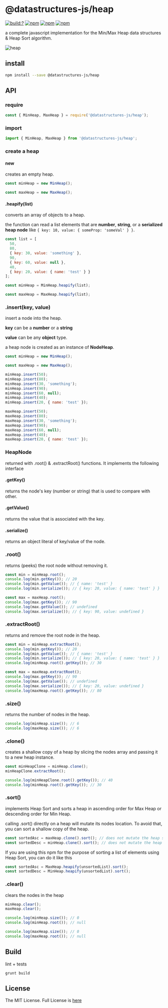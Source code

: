 # @datastructures-js/heap
[![build:?](https://travis-ci.org/datastructures-js/heap.svg?branch=master)](https://travis-ci.org/datastructures-js/heap) 
[![npm](https://img.shields.io/npm/v/@datastructures-js/heap.svg)](https://www.npmjs.com/package/@datastructures-js/heap)
[![npm](https://img.shields.io/npm/dm/@datastructures-js/heap.svg)](https://www.npmjs.com/package/@datastructures-js/heap) [![npm](https://img.shields.io/badge/node-%3E=%206.0-blue.svg)](https://www.npmjs.com/package/@datastructures-js/heap)

a complete javascript implementation for the Min/Max Heap data structures & Heap Sort algorithm.

![heap](https://user-images.githubusercontent.com/6517308/70871547-bd852900-1f65-11ea-909f-86f4d090f152.jpg)

## install
```sh
npm install --save @datastructures-js/heap
```

## API

### require
```js
const { MinHeap, MaxHeap } = require('@datastructures-js/heap');
```

### import
```js
import { MinHeap, MaxHeap } from '@datastructures-js/heap';
```

### create a heap

#### new
creates an empty heap.

```js
const minHeap = new MinHeap();

const maxHeap = new MaxHeap();
```

#### .heapify(list)
converts an array of objects to a heap.

the function can read a list elements that are **number**, **string**, or a **serialized heap node** like `{ key: 10, value: { someProp: 'someVal' } }`.

```js
const list = [
  50,
  80,
  { key: 30, value: 'something' },
  90,
  { key: 60, value: null },
  40,
  { key: 20, value: { name: 'test' } }
];

const minHeap = MinHeap.heapify(list);

const maxHeap = MaxHeap.heapify(list);
```

### .insert(key, value)
insert a node into the heap.

**key** can be a **number** or a **string**

**value** can be any **object** type.

a heap node is created as an instance of **NodeHeap**.

```js
const minHeap = new MinHeap();

const maxHeap = new MaxHeap();

minHeap.insert(50);
minHeap.insert(80);
minHeap.insert(30, 'something');
minHeap.insert(90);
minHeap.insert(60, null);
minHeap.insert(40);
minHeap.insert(20, { name: 'test' });

maxHeap.insert(50);
maxHeap.insert(80);
maxHeap.insert(30, 'something');
maxHeap.insert(90);
maxHeap.insert(60, null);
maxHeap.insert(40);
maxHeap.insert(20, { name: 'test' });
```

### HeapNode
returned with .root() & .extractRoot() functions. It implements the following interface

#### .getKey()
returns the node's key (number or string) that is used to compare with other.

#### .getValue()
returns the value that is associated with the key.

#### .serialize()
returns an object literal of key/value of the node.

### .root()
returns (peeks) the root node without removing it.

```js
const min = minHeap.root();
console.log(min.getKey()); // 20
console.log(min.getValue()); // { name: 'test' }
console.log(min.serialize()); // { key: 20, value: { name: 'test' } }

const max = maxHeap.root();
console.log(max.getKey()); // 90
console.log(max.getValue()); // undefined
console.log(max.serialize()); // { key: 90, value: undefined }
```

### .extractRoot()
returns and remove the root node in the heap.

```js
const min = minHeap.extractRoot();
console.log(min.getKey()); // 20
console.log(min.getValue()); // { name: 'test' }
console.log(min.serialize()); // { key: 20, value: { name: 'test' } }
console.log(minHeap.root().getKey()); // 30

const max = maxHeap.extractRoot();
console.log(max.getKey()); // 90
console.log(max.getValue()); // undefined
console.log(max.serialize()); // { key: 20, value: undefined }
console.log(maxHeap.root().getKey()); // 80
```

### .size()
returns the number of nodes in the heap.

```js
console.log(minHeap.size()); // 6
console.log(maxHeap.size()); // 6
```

### .clone()
creates a shallow copy of a heap by slicing the nodes array and passing it to a new heap instance. 

```js
const minHeapClone = minHeap.clone();
minHeapClone.extractRoot();

console.log(minHeapClone.root().getKey()); // 40
console.log(minHeap.root().getKey()); // 30
```

### .sort()
implements Heap Sort and sorts a heap in ascending order for Max Heap or descending order for Min Heap.

calling .sort() directly on a heap will mutate its nodes location. To avoid that, you can sort a shallow copy of the heap.

```js
const sortedAsc = maxHeap.clone().sort(); // does not mutate the heap structure
const sortedDesc = minHeap.clone().sort(); // does not mutate the heap structure
```

If you are using this npm for the purpose of sorting a list of elements using Heap Sort, you can do it like this

```js
const sortedAsc = MaxHeap.heapify(unsortedList).sort();
const sortedDesc = MinHeap.heapify(unsortedList).sort();
```

### .clear()
clears the nodes in the heap

```js
minHeap.clear();
maxHeap.clear();

console.log(minHeap.size()); // 0
console.log(minHeap.root()); // null

console.log(maxHeap.size()); // 0
console.log(maxHeap.root()); // null
```

## Build
lint + tests
```
grunt build
```

## License
The MIT License. Full License is [here](https://github.com/datastructures-js/heap/blob/master/LICENSE)
